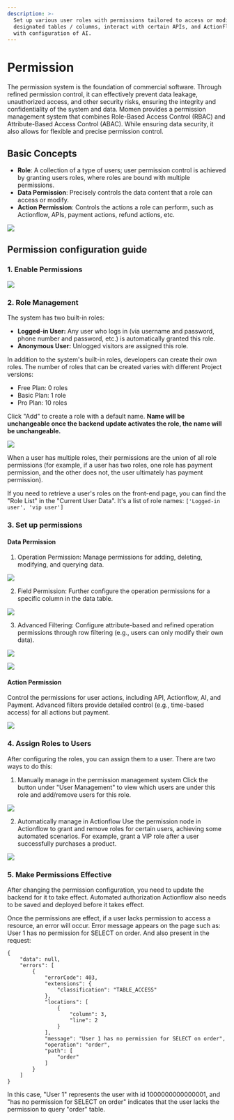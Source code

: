 ```yaml
---
description: >-
  Set up various user roles with permissions tailored to access or modify
  designated tables / columns, interact with certain APIs, and ActionFlow, along
  with configuration of AI.
---
```


# Permission

The permission system is the foundation of commercial software. Through refined permission control, it can effectively prevent data leakage, unauthorized access, and other security risks, ensuring the integrity and confidentiality of the system and data. Momen provides a permission management system that combines Role-Based Access Control (RBAC) and Attribute-Based Access Control (ABAC). While ensuring data security, it also allows for flexible and precise permission control.

## Basic Concepts

* **Role**: A collection of a type of users; user permission control is achieved by granting users roles, where roles are bound with multiple permissions.
* **Data Permission**: Precisely controls the data content that a role can access or modify.
* **Action Permission**: Controls the actions a role can perform, such as Actionflow, APIs, payment actions, refund actions, etc.

![](<../.gitbook/assets/0 (16).png>)

## Permission configuration guide

### 1. Enable Permissions

![](../.gitbook/assets/permission/permission0.png)

### 2. Role Management

The system has two built-in roles:

* **Logged-in User:** Any user who logs in (via username and password, phone number and password, etc.) is automatically granted this role.
* **Anonymous User:** Unlogged visitors are assigned this role.

In addition to the system's built-in roles, developers can create their own roles. The number of roles that can be created varies with different Project versions:

* Free Plan: 0 roles
* Basic Plan: 1 role
* Pro Plan: 10 roles

Click "Add" to create a role with a default name. **Name will be unchangeable once the backend update activates the role, the name will be unchangeable.**

![](../.gitbook/assets/permission/permission1.png)

When a user has multiple roles, their permissions are the union of all role permissions (for example, if a user has two roles, one role has payment permission, and the other does not, the user ultimately has payment permission).

If you need to retrieve a user's roles on the front-end page, you can find the "Role List" in the "Current User Data". It's a list of role names: `['Logged-in user', 'vip user']`

### 3. Set up permissions

#### Data Permission

1. Operation Permission: Manage permissions for adding, deleting, modifying, and querying data.

![](../.gitbook/assets/permission/permission2.png)

2. Field Permission: Further configure the operation permissions for a specific column in the data table.

![](../.gitbook/assets/permission/permission3.png)

3. Advanced Filtering: Configure attribute-based and refined operation permissions through row filtering (e.g., users can only modify their own data).

![](../.gitbook/assets/permission/permission4.png)

![](../.gitbook/assets/permission/permission5.png)

#### Action Permission

Control the permissions for user actions, including API, Actionflow, AI, and Payment. Advanced filters provide detailed control (e.g., time-based access) for all actions but payment.

![](../.gitbook/assets/permission/permission6.png)

### 4. Assign Roles to Users

After configuring the roles, you can assign them to a user. There are two ways to do this:

1. Manually manage in the permission management system Click the button under "User Management" to view which users are under this role and add/remove users for this role.

![](../.gitbook/assets/permission/permission7.png)

2. Automatically manage in Actionflow Use the permission node in Actionflow to grant and remove roles for certain users, achieving some automated scenarios. For example, grant a VIP role after a user successfully purchases a product.

![](../.gitbook/assets/permission/permission8.png)

### 5. Make Permissions Effective

After changing the permission configuration, you need to update the backend for it to take effect. Automated authorization Actionflow also needs to be saved and deployed before it takes effect.

Once the permissions are effect, if a user lacks permission to access a resource, an error will occur. Error message appears on the page such as: User 1 has no permission for SELECT on order. And also present in the request:&#x20;

```
{
    "data": null,
    "errors": [
        {
            "errorCode": 403,
            "extensions": {
                "classification": "TABLE_ACCESS"
            },
            "locations": [
                {
                    "column": 3,
                    "line": 2
                }
            ],
            "message": "User 1 has no permission for SELECT on order",
            "operation": "order",
            "path": [
                "order"
            ]
        }
    ]
}
```

In this case, "User 1" represents the user with id 1000000000000001, and "has no permission for SELECT on order" indicates that the user lacks the permission to query "order" table.





